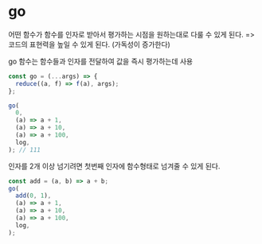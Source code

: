 # go

어떤 함수가 함수를 인자로 받아서 평가하는 시점을 원하는대로 다룰 수 있게 된다.
=> 코드의 표현력을 높일 수 있게 된다. (가독성이 증가한다)

go 함수는 함수들과 인자를 전달하여 값을 즉시 평가하는데 사용

```ts
const go = (...args) => {
  reduce((a, f) => f(a), args);
};

go(
  0,
  (a) => a + 1,
  (a) => a + 10,
  (a) => a + 100,
  log,
); // 111
```

인자를 2개 이상 넘기려면 첫번째 인자에 함수형태로 넘겨줄 수 있게 된다.

```ts
const add = (a, b) => a + b;
go(
  add(0, 1),
  (a) => a + 1,
  (a) => a + 10,
  (a) => a + 100,
  log,
);
```

